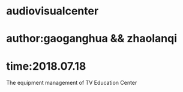 # audiovisualcenter
# author:gaoganghua && zhaolanqi 
# time:2018.07.18
The equipment management of TV Education Center
